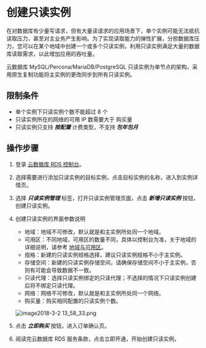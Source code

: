 # 创建只读实例
在对数据库有少量写请求，但有大量读请求的应用场景下，单个实例可能无法抵抗读取压力，甚至对主业务产生影响。为了实现读取能力的弹性扩展，分担数据库压力，您可以在某个地域中创建一个或多个只读实例，利用只读实例满足大量的数据库读取需求，以此增加应用的吞吐量。

云数据库 MySQL/Percona/MariaDB/PostgreSQL 只读实例为单节点的架构，采用原生复制功能将主实例的更改同步到所有只读实例。

## 限制条件
* 单个实例下只读实例个数不能超过 8 个
* 只读实例所在的网络的可用 IP 数需要大于 购买量
* 只读实例只支持 ***按配置*** 计费类型，不支持 ***包年包月***

## 操作步骤
1. 登录 [云数据库 RDS 控制台](https://rds-console.jdcloud.com/database)。
2. 选择需要进行添加只读实例的目标实例，点击目标实例的名称，进入到实例详情页。
3. 选择 ***只读实例管理*** 标签，打开只读实例管理页面，点击 ***新增只读实例*** 按钮，创建只读实例。
4. 创建只读实例的界面参数说明
    * 地域：地域不可修改，默认就是和主实例所处同一个地域。
    * 可用区：不同地域，可用区的数量不同，具体以控制台为准，关于地域的详细说明，请参考 [地域与可用区](https://www.jdcloud.com/help/detail/1844/isCatalog/1)。
    * 规格：新建的只读实例规格选择，建议只读实例规格不小于主实例。
    * 存储空间：新建的只读实例存储空间，请确保存储空间不小于主实例，否则有可能会导致数据不一致。
    * 只读代理：选择只读实例绑定的只读代理；不选择的情况下只读实例创建后将不绑定只读代理。
    * 网络：网络不可修改，默认就是和主实例所处同一个网络。
    * 购买量：购买相同配置的只读实例个数。
    
    ![image2018-3-2 13_58_33.png](https://img1.jcloudcs.com/cms/e13a1926-043c-49e1-a94c-c27f1491f3bc20180302140739.png)

5. 点击 ***立即购买*** 按钮，进入订单确认页。
6. 阅读完云数据库 RDS 服务条款，点击立即开通，开始创建只读实例。
